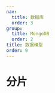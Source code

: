```yaml
---
nav:
  title: 数据库
  order: 3
group:
  title: MongoDB
  order: 2
title: 数据模型
order: 9
---
```


# 分片

